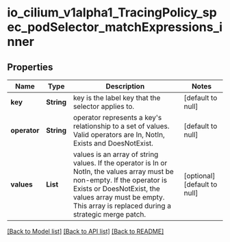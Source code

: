 # io_cilium_v1alpha1_TracingPolicy_spec_podSelector_matchExpressions_inner
## Properties

| Name | Type | Description | Notes |
|------------ | ------------- | ------------- | -------------|
| **key** | **String** | key is the label key that the selector applies to. | [default to null] |
| **operator** | **String** | operator represents a key&#39;s relationship to a set of values. Valid operators are In, NotIn, Exists and DoesNotExist. | [default to null] |
| **values** | **List** | values is an array of string values. If the operator is In or NotIn, the values array must be non-empty. If the operator is Exists or DoesNotExist, the values array must be empty. This array is replaced during a strategic merge patch. | [optional] [default to null] |

[[Back to Model list]](../README.md#documentation-for-models) [[Back to API list]](../README.md#documentation-for-api-endpoints) [[Back to README]](../README.md)

